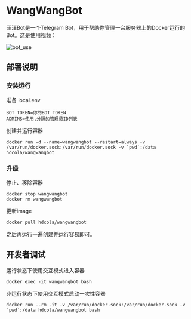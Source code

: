 # WangWangBot
汪汪Bot是一个Telegram Bot，用于帮助你管理一台服务器上的Docker运行的Bot。这是使用视频：

![bot_use](https://user-images.githubusercontent.com/1254855/129272231-41566908-e808-44bb-bead-d48108d367ab.gif)


## 部署说明

### 安装运行

准备 local.env

```
BOT_TOKEN=你的BOT_TOKEN
ADMINS=使用,分隔的管理员ID列表
```

创建并运行容器

```
docker run -d --name=wangwangbot --restart=always -v /var/run/docker.sock:/var/run/docker.sock -v `pwd`:/data hdcola/wangwangbot
```

### 升级

停止、移除容器

```
docker stop wangwangbot
docker rm wangwangbot
```

更新image

```
docker pull hdcola/wangwangbot
```

之后再运行一遍创建并运行容易即可。


## 开发者调试

运行状态下使用交互模式进入容器

```
docker exec -it wangwangbot bash
```

非运行状态下使用交互模式启动一次性容器

```
docker run --rm -it -v /var/run/docker.sock:/var/run/docker.sock -v `pwd`:/data hdcola/wangwangbot bash
```
